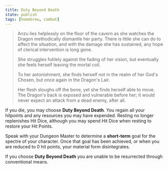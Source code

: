 ```yaml
---
title: Duty Beyond Death
state: publish
tags: [homebrew, combat]
---
```

> Anzu lies helplessly on the floor of the cavern as she watches the Dragon methodically dismantle her party. There is little she can do to affect the situation, and with the damage she has sustained, any hope of clerical intervention is long gone.
> 
> She struggles futilely against the fading of her vision, but eventually she feels herself leaving the mortal coil.
> 
> To her astonishment, she finds herself not in the realm of her God's Chosen, but once again in the Dragon's Lair.
> 
> Her flesh sloughs off the bone, yet she finds herself able to move. The Dragon's back is exposed and vulnerable before her; it would never expect an attack from a dead enemy, after all.

If you die, you may choose **Duty Beyond Death**. You regain all your hitpoints and any resources you may have expended. Resting no longer replenishes Hit Dice, although you may spend Hit Dice when resting to restore your Hit Points.

Speak with your Dungeon Master to determine a **short&#8209;term** goal for the spectre of your character. Once that goal has been achieved, or when you are reduced to 0 hit points, your material form disintegrates.

If you choose **Duty Beyond Death** you are unable to be resurrected through conventional means. 